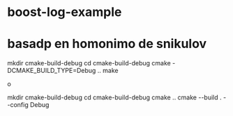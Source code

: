 # boost-log-example
# basadp en homonimo de snikulov

mkdir cmake-build-debug
cd cmake-build-debug
cmake -DCMAKE_BUILD_TYPE=Debug ..
make

o

mkdir cmake-build-debug
cd cmake-build-debug
cmake ..
cmake --build . --config Debug



